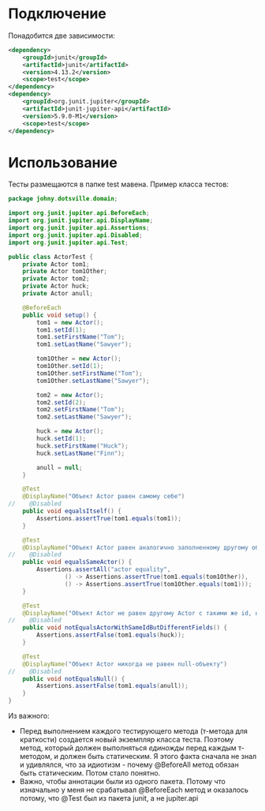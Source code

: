 # Подключение

Понадобится две зависимости:

```xml
<dependency>
    <groupId>junit</groupId>
    <artifactId>junit</artifactId>
    <version>4.13.2</version>
    <scope>test</scope>
</dependency>
<dependency>
    <groupId>org.junit.jupiter</groupId>
    <artifactId>junit-jupiter-api</artifactId>
    <version>5.9.0-M1</version>
    <scope>test</scope>
</dependency>
```



# Использование

Тесты размещаются в папке test мавена. Пример класса тестов:

```java
package johny.dotsville.domain;

import org.junit.jupiter.api.BeforeEach;
import org.junit.jupiter.api.DisplayName;
import org.junit.jupiter.api.Assertions;
import org.junit.jupiter.api.Disabled;
import org.junit.jupiter.api.Test;

public class ActorTest {
    private Actor tom1;
    private Actor tom1Other;
    private Actor tom2;
    private Actor huck;
    private Actor anull;

    @BeforeEach
    public void setup() {
        tom1 = new Actor();
        tom1.setId(1);
        tom1.setFirstName("Tom");
        tom1.setLastName("Sawyer");

        tom1Other = new Actor();
        tom1Other.setId(1);
        tom1Other.setFirstName("Tom");
        tom1Other.setLastName("Sawyer");

        tom2 = new Actor();
        tom2.setId(2);
        tom2.setFirstName("Tom");
        tom2.setLastName("Sawyer");

        huck = new Actor();
        huck.setId(1);
        huck.setFirstName("Huck");
        huck.setLastName("Finn");

        anull = null;
    }

    @Test
    @DisplayName("Объект Actor равен самому себе")
//    @Disabled
    public void equalsItself() {
        Assertions.assertTrue(tom1.equals(tom1));
    }

    @Test
    @DisplayName("Объект Actor равен аналогично заполненному другому объекту Actor")
//    @Disabled
    public void equalsSameActor() {
        Assertions.assertAll("actor equality",
                () -> Assertions.assertTrue(tom1.equals(tom1Other)),
                () -> Assertions.assertTrue(tom1Other.equals(tom1)));
    }

    @Test
    @DisplayName("Объект Actor не равен другому Actor с такими же id, но разными другими полями")
//    @Disabled
    public void notEqualsActorWithSameIdButDifferentFields() {
        Assertions.assertFalse(tom1.equals(huck));
    }

    @Test
    @DisplayName("Объект Actor никогда не равен null-объекту")
//    @Disabled
    public void notEqualsNull() {
        Assertions.assertFalse(tom1.equals(anull));
    }
}
```

Из важного:

* Перед выполнением каждого тестирующего метода (т-метода для краткости) создается новый экземпляр класса теста. Поэтому метод, который должен выполняться *единожды* перед каждым т-методом, и должен быть статическим. Я этого факта сначала не знал и удивлялся, что за идиотизм - почему @BeforeAll метод обязан быть статическим. Потом стало понятно.
* Важно, чтобы аннотации были из одного пакета. Потому что изначально у меня не срабатывал @BeforeEach метод и оказалось потому, что @Test был из пакета junit, а не jupiter.api